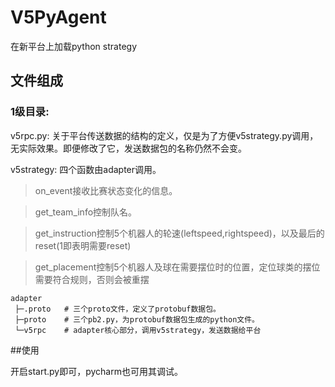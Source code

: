# V5PyAgent
在新平台上加载python strategy

## 文件组成
### 1级目录:

v5rpc.py: 关于平台传送数据的结构的定义，仅是为了方便v5strategy.py调用，无实际效果。即便修改了它，发送数据包的名称仍然不会变。

v5strategy: 四个函数由adapter调用。

>on_event接收比赛状态变化的信息。

>get_team_info控制队名。

>get_instruction控制5个机器人的轮速(leftspeed,rightspeed)，以及最后的reset(1即表明需要reset)

>get_placement控制5个机器人及球在需要摆位时的位置，定位球类的摆位需要符合规则，否则会被重摆

```
adapter  
 ├─.proto   # 三个proto文件，定义了protobuf数据包。
 ├─proto    # 三个pb2.py，为protobuf数据包生成的python文件。
 └─v5rpc    # adapter核心部分，调用v5strategy，发送数据给平台 
```

##使用

开启start.py即可，pycharm也可用其调试。
